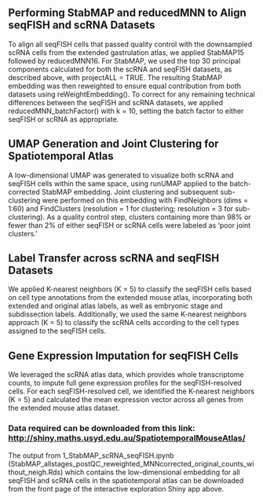 ## Performing StabMAP and reducedMNN to Align seqFISH and scRNA Datasets
To align all seqFISH cells that passed quality control with the downsampled scRNA cells from the extended gastrulation atlas, we applied StabMAP15 followed by reducedMNN16. For StabMAP, we used the top 30 principal components calculated for both the scRNA and seqFISH datasets, as described above, with projectALL = TRUE. The resulting StabMAP embedding was then reweighted to ensure equal contribution from both datasets using reWeightEmbedding(). To correct for any remaining technical differences between the seqFISH and scRNA datasets, we applied reducedMNN_batchFactor() with k = 10, setting the batch factor to either seqFISH or scRNA as appropriate.

## UMAP Generation and Joint Clustering for Spatiotemporal Atlas
A low-dimensional UMAP was generated to visualize both scRNA and seqFISH cells within the same space, using runUMAP applied to the batch-corrected StabMAP embedding. Joint clustering and subsequent sub-clustering were performed on this embedding with FindNeighbors (dims = 1:60) and FindClusters (resolution = 1 for clustering; resolution = 3 for sub-clustering). As a quality control step, clusters containing more than 98% or fewer than 2% of either seqFISH or scRNA cells were labeled as ‘poor joint clusters.’

## Label Transfer across scRNA and seqFISH Datasets
We applied K-nearest neighbors (K = 5) to classify the seqFISH cells based on cell type annotations from the extended mouse atlas, incorporating both extended and original atlas labels, as well as embryonic stage and subdissection labels. Additionally, we used the same K-nearest neighbors approach (K = 5) to classify the scRNA cells according to the cell types assigned to the seqFISH cells.

## Gene Expression Imputation for seqFISH Cells
We leveraged the scRNA atlas data, which provides whole transcriptome counts, to impute full gene expression profiles for the seqFISH-resolved cells. For each seqFISH-resolved cell, we identified the K-nearest neighbors (K = 5) and calculated the mean expression vector across all genes from the extended mouse atlas dataset.


### Data required can be downloaded from this link: http://shiny.maths.usyd.edu.au/SpatiotemporalMouseAtlas/

The output from 1_StabMAP_scRNA_seqFISH.ipynb (StabMAP_allstages_postQC_reweighted_MNNcorrected_original_counts_without_neigh.Rds) which contains the low-dimensional embedding 
for all seqFISH and scRNA cells in the spatiotemporal atlas can be downloaded from the front page of the interactive exploration Shiny app above.
